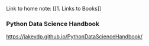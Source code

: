 Link to home note: [[1. Links to Books]]

### Python Data Science Handbook
https://jakevdp.github.io/PythonDataScienceHandbook/
